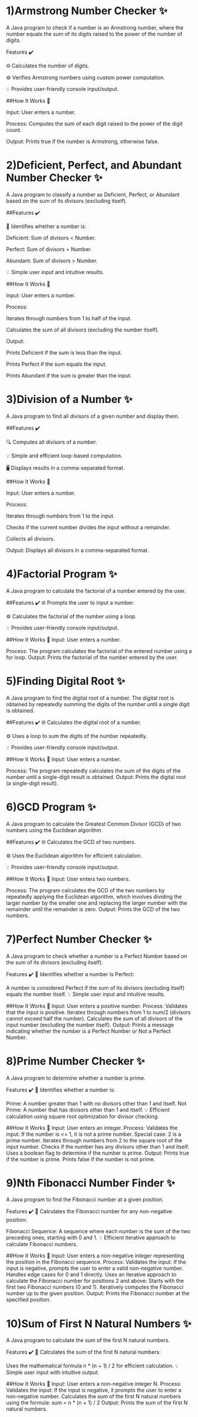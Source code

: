 # 1)Armstrong Number Checker ✨

A Java program to check if a number is an Armstrong number, where the number equals the sum of its digits raised to the power of the number of digits.

Features ✔️

🌐 Calculates the number of digits.

⚙️ Verifies Armstrong numbers using custom power computation.

💡 Provides user-friendly console input/output.

##How It Works 🔄

Input: User enters a number.

Process: Computes the sum of each digit raised to the power of the digit count.

Output: Prints true if the number is Armstrong, otherwise false.


# 2)Deficient, Perfect, and Abundant Number Checker ✨

A Java program to classify a number as Deficient, Perfect, or Abundant based on the sum of its divisors (excluding itself).

##Features ✔️

🔢 Identifies whether a number is:

Deficient: Sum of divisors < Number.

Perfect: Sum of divisors = Number.

Abundant: Sum of divisors > Number.

💡 Simple user input and intuitive results.

##How It Works 🔄

Input: User enters a number.

Process:

Iterates through numbers from 1 to half of the input.

Calculates the sum of all divisors (excluding the number itself).

Output:

Prints Deficient if the sum is less than the input.

Prints Perfect if the sum equals the input.

Prints Abundant if the sum is greater than the input.


# 3)Division of a Number ✨

A Java program to find all divisors of a given number and display them.

##Features ✔️

🔍 Computes all divisors of a number.

💡 Simple and efficient loop-based computation.

🖥️ Displays results in a comma-separated format.

##How It Works 🔄

Input: User enters a number.

Process:

Iterates through numbers from 1 to the input.

Checks if the current number divides the input without a remainder.

Collects all divisors.

Output: Displays all divisors in a comma-separated format.


# 4)Factorial Program ✨
A Java program to calculate the factorial of a number entered by the user.

##Features ✔️
🌐 Prompts the user to input a number.

⚙️ Calculates the factorial of the number using a loop.

💡 Provides user-friendly console input/output.

##How It Works 🔄
Input:
User enters a number.

Process:
The program calculates the factorial of the entered number using a for loop.
Output:
Prints the factorial of the number entered by the user.


# 5)Finding Digital Root ✨
A Java program to find the digital root of a number. The digital root is obtained by repeatedly summing the digits of the number until a single digit is obtained.

##Features ✔️
🌐 Calculates the digital root of a number.

⚙️ Uses a loop to sum the digits of the number repeatedly.

💡 Provides user-friendly console input/output.

##How It Works 🔄
Input:
User enters a number.

Process:
The program repeatedly calculates the sum of the digits of the number until a single-digit result is obtained.
Output:
Prints the digital root (a single-digit result).

# 6)GCD Program ✨
A Java program to calculate the Greatest Common Divisor (GCD) of two numbers using the Euclidean algorithm.

##Features ✔️
🌐 Calculates the GCD of two numbers.

⚙️ Uses the Euclidean algorithm for efficient calculation.

💡 Provides user-friendly console input/output.

##How It Works 🔄
Input:
User enters two numbers.

Process:
The program calculates the GCD of the two numbers by repeatedly applying the Euclidean algorithm, which involves dividing the larger number by the smaller one and replacing the larger number with the remainder until the remainder is zero.
Output:
Prints the GCD of the two numbers.

# 7)Perfect Number Checker ✨
A Java program to check whether a number is a Perfect Number based on the sum of its divisors (excluding itself).

Features ✔️
🔢 Identifies whether a number is Perfect:

A number is considered Perfect if the sum of its divisors (excluding itself) equals the number itself.
💡 Simple user input and intuitive results.

##How It Works 🔄
Input:
User enters a positive number.
Process:
Validates that the input is positive.
Iterates through numbers from 1 to num/2 (divisors cannot exceed half the number).
Calculates the sum of all divisors of the input number (excluding the number itself).
Output:
Prints a message indicating whether the number is a Perfect Number or Not a Perfect Number.

# 8)Prime Number Checker ✨
A Java program to determine whether a number is prime.

Features ✔️
🔢 Identifies whether a number is:

Prime: A number greater than 1 with no divisors other than 1 and itself.
Not Prime: A number that has divisors other than 1 and itself.
💡 Efficient calculation using square root optimization for divisor checking.

##How It Works 🔄
Input:
User enters an integer.
Process:
Validates the input:
If the number is <= 1, it is not a prime number.
Special case: 2 is a prime number.
Iterates through numbers from 2 to the square root of the input number.
Checks if the number has any divisors other than 1 and itself.
Uses a boolean flag to determine if the number is prime.
Output:
Prints true if the number is prime.
Prints false if the number is not prime.


# 9)Nth Fibonacci Number Finder ✨
A Java program to find the Fibonacci number at a given position.

Features ✔️
🔢 Calculates the Fibonacci number for any non-negative position:

Fibonacci Sequence: A sequence where each number is the sum of the two preceding ones, starting with 0 and 1.
💡 Efficient iterative approach to calculate Fibonacci numbers.

##How It Works 🔄
Input:
User enters a non-negative integer representing the position in the Fibonacci sequence.
Process:
Validates the input:
If the input is negative, prompts the user to enter a valid non-negative number.
Handles edge cases for 0 and 1 directly.
Uses an iterative approach to calculate the Fibonacci number for positions 2 and above:
Starts with the first two Fibonacci numbers (0 and 1).
Iteratively computes the Fibonacci number up to the given position.
Output:
Prints the Fibonacci number at the specified position.


# 10)Sum of First N Natural Numbers ✨
A Java program to calculate the sum of the first N natural numbers.

Features ✔️
🔢 Calculates the sum of the first N natural numbers:

Uses the mathematical formula n * (n + 1) / 2 for efficient calculation.
💡 Simple user input with intuitive output.

##How It Works 🔄
Input:
User enters a non-negative integer N.
Process:
Validates the input:
If the input is negative, it prompts the user to enter a non-negative number.
Calculates the sum of the first N natural numbers using the formula:
sum = n * (n + 1) / 2
Output:
Prints the sum of the first N natural numbers.
